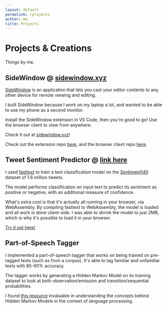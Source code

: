 ```yaml
---
layout: default
permalink: /projects
author: me
title: Projects
---
```


# Projects & Creations
Things by me.

## SideWindow @ [sidewindow.xyz](https://www.sidewindow.xyz)
<!-- ![sidewindow-gif](https://github.com/alextobias/sidewindow-extension/raw/HEAD/images/sw-gif-hq-5.gif) -->

[SideWindow](https://www.sidewindow.xyz) is an application that lets you cast your editor contents to any other device for remote viewing and editing.

I built SideWindow because I work on my laptop a lot, and wanted to be able to use my phone as a second monitor.

Install the SideWindow extension in VS Code, then you're good to go! Use the browser client to view from anywhere.

Check it out at [sidewindow.xyz](https://www.sidewindow.xyz)!

Check out the extension repo [here](https://github.com/alextobias/sidewindow-extension), and the browser client repo [here](https://github.com/alextobias/sidewindow).

<!-- ![sidewindow-gif](https://github.com/alextobias/sidewindow/raw/HEAD/assets/sw-gif-hq-2.gif) -->

## Tweet Sentiment Predictor @ [link here](http://alextobias.me/sentiment-analysis-web/predict-sentiment.html)

I used [fasttext](https://fasttext.cc/) to train a text classification model on the [Sentiment140](https://www.kaggle.com/kazanova/sentiment140) dataset of 1.6 million tweets.

The model performs classification on input text to predict its sentiment as positive or negative, with an additional measure of confidence.

What's extra cool is that it's actually all running in your browser, via WebAssembly. By compiling fasttext to WebAssembly, the model is loaded and all work is done client-side. I was able to shrink the model to just 2MB, which is why it's possible to load it in your browser.

[Try it out here!](http://alextobias.me/sentiment-analysis-web/predict-sentiment.html)

## Part-of-Speech Tagger

I implemented a part-of-speech tagger that works on being trained on pre-tagged texts (such as from a corpus). It's able to tag familiar and unfamiliar texts with 85-90% accuracy.

The tagger works by generating a Hidden Markov Model on its training dataset to look at both observation/emission and transition/sequential probabilities.

I found [this resource](https://web.stanford.edu/~jurafsky/slp3/8.pdf) invaluable in understanding the concepts behind Hidden Markov Models in the context of language processing.

